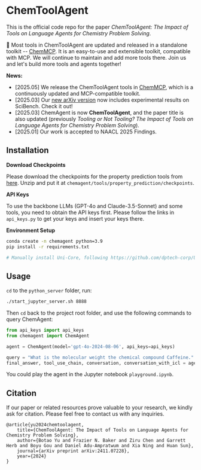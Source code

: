 # ChemToolAgent

This is the official code repo for the paper *ChemToolAgent: The Impact of Tools on Language Agents for Chemistry Problem Solving*. 

🚀 Most tools in ChemToolAgent are updated and released in a standalone toolkit -- [ChemMCP](https://osu-nlp-group.github.io/ChemMCP). It is an easy-to-use and extensible toolkit, compatible with MCP. We will continue to maintain and add more tools there. Join us and let's build more tools and agents together!

**News:**

- [2025.05] We release the ChemToolAgent tools in [ChemMCP](https://osu-nlp-group.github.io/ChemMCP), which is a continuously updated and MCP-compatible toolkit.
- [2025.03] Our [new arXiv version](https://arxiv.org/abs/2411.07228) now includes experimental results on SciBench. Check it out!
- [2025.03] ChemAgent is now **ChemToolAgent**, and the paper title is also updated (previously *Tooling or Not Tooling? The Impact of Tools on Language Agents for Chemistry Problem Solving*).
- [2025.01] Our work is accepted to NAACL 2025 Findings.

## Installation

**Download Checkpoints**

Please download the checkpoints for the property prediction tools from [here](https://zenodo.org/records/15299461). Unzip and put it at `chemagent/tools/property_prediction/checkpoints`.

**API Keys**

To use the backbone LLMs (GPT-4o and Claude-3.5-Sonnet) and some tools, you need to obtain the API keys first. Please follow the links in `api_keys.py` to get your keys and insert your keys there.

**Environment Setup**

```bash
conda create -n chemagent python=3.9
pip install -r requirements.txt

# Manually install Uni-Core, following https://github.com/dptech-corp/Uni-Core
```

## Usage

`cd` to the `python_server` folder, run:

```bash
./start_jupyter_server.sh 8888
```

Then `cd` back to the project root folder, and use the following commands to query ChemAgent:

```python
from api_keys import api_keys
from chemagent import ChemAgent

agent = ChemAgent(model='gpt-4o-2024-08-06', api_keys=api_keys)

query = "What is the molecular weight the chemical compound Caffeine."
final_answer, tool_use_chain, conversation, conversation_with_icl = agent.run(query)
```

You could play the agent in the Jupyter notebook `playground.ipynb`.

## Citation

If our paper or related resources prove valuable to your research, we kindly ask for citation. Please feel free to contact us with any inquiries.

```
@article{yu2024chemtoolagent,
    title={ChemToolAgent: The Impact of Tools on Language Agents for Chemistry Problem Solving},
    author={Botao Yu and Frazier N. Baker and Ziru Chen and Garrett Herb and Boyu Gou and Daniel Adu-Ampratwum and Xia Ning and Huan Sun},
    journal={arXiv preprint arXiv:2411.07228},
    year={2024}
}
```



